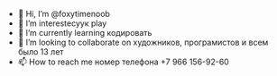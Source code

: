 - 👋 Hi, I’m @foxytimenoob
- 👀 I’m interesteсуук play
- 🌱 I’m currently learning кодировать
- 💞️ I’m looking to collaborate on художников, програмистов  и всем было 13 лет
- 📫 How to reach me  номер телефона +7 966 156-92-60

<!---
foxytimenoob/foxytimenoob is a ✨ special ✨ repository because its `README.md` (this file) appears on your GitHub profile 
You can click the Preview link to take a look at your changes.ghldsl;slpeorjmc,mvno 
priw  qerrt wweds
